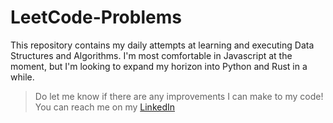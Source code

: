 # LeetCode-Problems
This repository contains my daily attempts at learning and executing Data Structures and Algorithms. I'm most comfortable in Javascript at the moment, but I'm looking to expand my horizon into Python and Rust in a while.
> Do let me know if there are any improvements I can make to my code! You can reach me on my [LinkedIn](https://www.linkedin.com/in/avaneeshramaseshan/)
